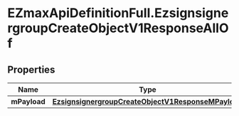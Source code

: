 # EZmaxApiDefinitionFull.EzsignsignergroupCreateObjectV1ResponseAllOf

## Properties

Name | Type | Description | Notes
------------ | ------------- | ------------- | -------------
**mPayload** | [**EzsignsignergroupCreateObjectV1ResponseMPayload**](EzsignsignergroupCreateObjectV1ResponseMPayload.md) |  | 


